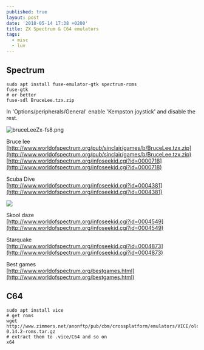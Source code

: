 ```yaml
---
published: true
layout: post
date: '2018-05-14 17:38 +0200'
title: ZX Spectrum & C64 emulators
tags:
  - misc
  - luv
---
```

## Spectrum

	sudo apt install fuse-emulator-gtk spectrum-roms
    fuse-gtk
    # or better
    fuse-sdl BruceLee.tzx.zip
    
In 'Options/peripherals/General' enable 'Kempston joystick' and disable the rest.

![bruceLeeZx-fs8.png]({{site.baseurl}}/media/bruceLeeZx-fs8.png)

Bruce lee  
[http://www.worldofspectrum.org/pub/sinclair/games/b/BruceLee.tzx.zip](http://www.worldofspectrum.org/pub/sinclair/games/b/BruceLee.tzx.zip)  
[http://www.worldofspectrum.org/infoseekid.cgi?id=0000718](http://www.worldofspectrum.org/infoseekid.cgi?id=0000718)

Scuba Dive  
[http://www.worldofspectrum.org/infoseekid.cgi?id=0004381](http://www.worldofspectrum.org/infoseekid.cgi?id=0004381)

![](https://www.worldofspectrum.org/pub/sinclair/games-inlays/Rereleases/s/ScubaDive(GrupoDeTrabajoSoftware).jpg)

Skool daze  
[http://www.worldofspectrum.org/infoseekid.cgi?id=0004549](http://www.worldofspectrum.org/infoseekid.cgi?id=0004549)

Starquake  
[http://www.worldofspectrum.org/infoseekid.cgi?id=0004873](http://www.worldofspectrum.org/infoseekid.cgi?id=0004873)

Best games  
[http://www.worldofspectrum.org/bestgames.html](http://www.worldofspectrum.org/bestgames.html)

## C64

	sudo apt install vice
    # get roms
    wget http://www.zimmers.net/anonftp/pub/cbm/crossplatform/emulators/VICE/old/vice-0.14.2-roms.tar.gz
    # extract them to .vice/C64 and so on
    x64
